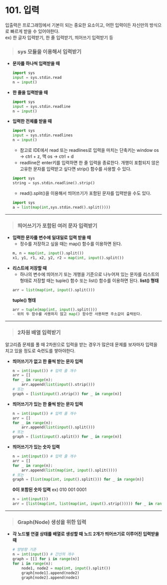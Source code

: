 # 101. 입력
입출력은 프로그래밍에서 기본이 되는 중요한 요소이고, 어떤 입력이든 자신만의 방식으로 빠르게 받을 수 있어야한다.   
ex) 한 글자 입력받기, 한 줄 입력받기, 띄어쓰기 입력받기 등
 
> ### sys 모듈을 이용해서 입력받기
* **문자를 하나씩 입력받을 때** 
    ```py 
    import sys
    input = sys.stdin.read
    n = input()
    ```
* **한 줄을 입력받을 때**
    ```py
    import sys
    input = sys.stdin.readline
    n = input()
    ```
* **입력한 전체를 받을 때**
    ```py
    import sys
    input = sys.stdin.readlines
    n = input()
    ```
    + 참고로 IDE에서 read 또는 readlines로 입력을 마치는 단축키는 window os -> ctrl + z, 맥 os -> ctrl + d
    + readline은 enter키를 입력하면 한 줄 입력을 종료한다. 개행이 포함되지 않은 고유한 문자를 입력받고 싶다면 strip() 함수를 사용할 수 있다.
    ```py
    import sys
    string = sys.stdin.readline().strip()
    ```

    - read().split()을 이용해서 띄어쓰기가 포함된 문자를 입력받을 수도 있다.
    ```py
    import sys
    a = list(map(int,sys.stdin.read().split())))
    ```
***   

> ### 띄어쓰기가 포함된 여러 문자 입력받기
* **입력한 문자를 변수에 일대일로 입력 받을 때**
    - 정수를 저장하고 싶을 때는 map() 함수를 이용하면 된다.
    ```py
	m, n = map(int, input().split())
	x1, y1, r1, x2, y2, r2 = map(int, input().split())
    ```
* **리스트에 저장할 때**
    - 하나의 변수에 띄어쓰기 또는 개행을 기준으로 나누어져 있는 문자를 리스트의 형태로 저장할 때는 tuple() 함수 또는 list() 함수를 이용하면 된다.
    **list() 형태**
    ```py
	arr = list(map(int, input().split()))
    ```
    **tuple() 형태**
    ```py
	arr = tuple(map(int, input().split()))
    - 위의 두 함수를 사용하지 않고 map() 함수만 사용하면 주소값이 출력된다.
    ```
***   

> ### 2차원 배열 입력받기
알고리즘 문제를 풀 때 2차원으로 입력을 받는 경우가 많은데 문제를 보자마자 입력을 치고 있을 정도로 숙련도를 쌓아야한다.
* **띄어쓰기가 없고 한 줄씩 받는 문자 입력**
    ```py
    n = int(input()) # 입력 줄 개수
	arr = []
	for _ in range(n):
	    arr.append(list(input().strip()))
    # 또는
	graph = [list(input().strip()) for _ in range(n)]
    ```
* **띄어쓰기가 있는 한 줄씩 받는 문자 입력**
    ```py
    n = int(input()) # 입력 줄 개수
	arr = []
	for _ in range(n):
	    arr.append(list(input().split()))
    # 또는
	graph = [list(input().split()) for _ in range(n)]
    ```
* **띄어쓰기가 있는 숫자 입력**
    ```py
    n = int(input()) # 입력 줄 개수
	arr = []
	for _ in range(n):
	    arr.append(list(map(int, input().split())))
    # 또는
	graph = [list(map(int, input().split())) for _ in range(n)]
    ```
    **0이 포함된 숫자 입력**
    ex) 010 001 0001
    ```py
    n = int(input())
    arr = [list(map(int, list(map(int, input().strip())))) for _ in range(n)]
    ```
***   

> ### Graph(Node) 생성을 위한 입력
* **각 노드별 연결 상태를 배열로 생성할 때**
    **노드 2개가 띄어쓰기로 이루어진 입력받을 때**
    ```py
    # 양방향 기준
    n = int(input()) # 간선의 개수
	graph = [[] for i in range(n)]
	for i in range(n):
        node1, node2 = map(int, input().split())
        graph[node1].append(node2)
        graph[node2].append(node1)
    ```    
